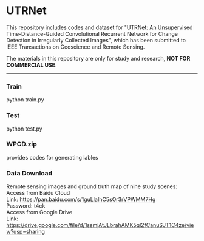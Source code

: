 
# UTRNet

This repository includes codes and dataset for "UTRNet: An Unsupervised Time-Distance-Guided Convolutional Recurrent Network for Change Detection in Irregularly Collected Images", which has been submitted to IEEE Transactions on Geoscience and Remote Sensing.

The materials in this repository are only for study and research, **NOT FOR COMMERCIAL USE**.  
***

### Train
python train.py  

### Test
python test.py  

### WPCD.zip
provides codes for generating lables

### Data Download  
Remote sensing images and ground truth map of nine study scenes:  
Access from Baidu Cloud  
Link: https://pan.baidu.com/s/1guLIaIhC5sOr3rVPWMM7Hg  
Password: t4ck  
Access from Google Drive  
Link: https://drive.google.com/file/d/1ssmjAtJLbrahAMK5ql2fCanuSJT1C4ze/view?usp=sharing  
